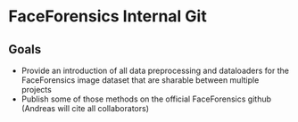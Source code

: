 # FaceForensics Internal Git

## Goals

- Provide an introduction of all data preprocessing and dataloaders for the FaceForensics image dataset that are sharable between multiple projects
- Publish some of those methods on the official FaceForensics github (Andreas will cite all collaborators)



